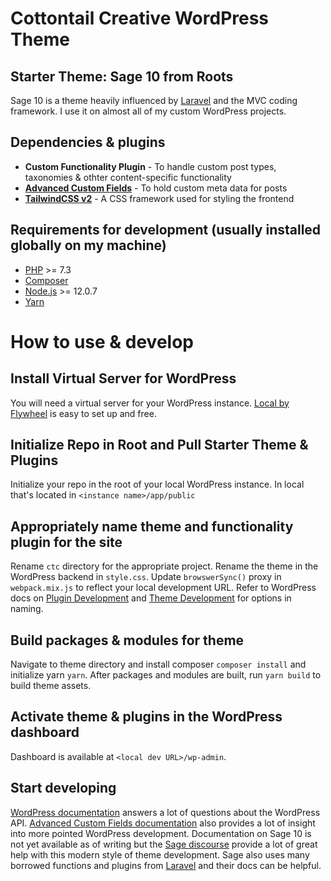 # Cottontail Creative WordPress Theme

## Starter Theme: Sage 10 from Roots

Sage 10 is a theme heavily influenced by [Laravel](http://laravel.com/) and the MVC coding framework. I use it on almost all of my custom WordPress projects. 

## Dependencies & plugins

* **Custom Functionality Plugin** - To handle custom post types, taxonomies & othter content-specific functionality
* **[Advanced Custom Fields](https://www.advancedcustomfields.com/resources/)** - To hold custom meta data for posts
* **[TailwindCSS v2](https://github.com/tailwindlabs/tailwindcss)** - A CSS framework used for styling the frontend

## Requirements for development (usually installed globally on my machine)
* [PHP](http://php.net/manual/en/install.php) >= 7.3
* [Composer](https://getcomposer.org/download/)
* [Node.js](http://nodejs.org/) >= 12.0.7 
* [Yarn](https://yarnpkg.com/en/docs/install)


# How to use & develop
## Install Virtual Server for WordPress 
You will need a virtual server for your WordPress instance. [Local by Flywheel](https://localwp.com/) is easy to set up and free.

## Initialize Repo in Root and Pull Starter Theme & Plugins
Initialize your repo in the root of your local WordPress instance. In local that's located in `<instance name>/app/public`

## Appropriately name theme and functionality plugin for the site
Rename `ctc` directory for the appropriate project. Rename the theme in the WordPress backend in `style.css`. Update `browswerSync()` proxy in `webpack.mix.js` to reflect your local development URL. Refer to WordPress docs on [Plugin Development](https://developer.wordpress.org/plugins/) and [Theme Development](https://developer.wordpress.org/themes/) for options in naming. 

## Build packages & modules for theme
Navigate to theme directory and install composer `composer install` and initialize yarn `yarn`. After packages and modules are built, run `yarn build` to build theme assets.

## Activate theme & plugins in the WordPress dashboard
Dashboard is available at `<local dev URL>/wp-admin`.

## Start developing
[WordPress documentation](https://developer.wordpress.org/) answers a lot of questions about the WordPress API. [Advanced Custom Fields documentation](https://www.advancedcustomfields.com/resources/) also provides a lot of insight into more pointed WordPress development. Documentation on Sage 10 is not yet available as of writing but the [Sage discourse](https://discourse.roots.io/) provide a lot of great help with this modern style of theme development. Sage also uses many borrowed functions and plugins from [Laravel](http://laravel.com/docs) and their docs can be helpful.